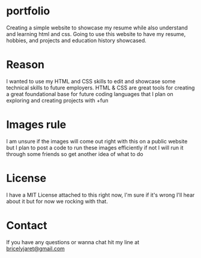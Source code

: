 # portfolio
Creating a simple website to showcase my resume while also understand and learning html and css. Going to use this website to have my resume, hobbies, and projects and education history showcased.

# Reason
I wanted to use my HTML and CSS skills to edit and showcase some technical skills to future employers.
HTML & CSS are great tools for creating a great foundational base for future coding languages that I plan on exploring and creating projects with
+fun

# Images rule
I am unsure if the images will come out right with this on a public website but I plan to post a code to run these images efficiently if not I will run it through some friends so get another idea of what to do

# License
I have a MIT License attached to this right now, I'm sure if it's wrong I'll hear about it but for now we rocking with that.


# Contact
If you have any questions or wanna chat hit my line 
at bricelyjaret@gmail.com

